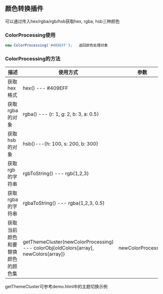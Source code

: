 ## 颜色转换插件

可以通过传入hex/rgba/rgb/hsb获取hex, rgba, hsb三种颜色

### ColorProcessing使用

```javascript
new ColorProcessing('#409EFF');   返回颜色处理对象
```

### ColorProcessing的方法

| 描述                             | 使用方式                                                     | 参数               |
| -------------------------------- | ------------------------------------------------------------ | ------------------ |
| 获取hex格式                      | hex()   ---   #409EFF                                        |                    |
| 获取rgba的对象                   | rgba()   ---   {r: 1, g: 2, b: 3, a: 0.5}                    |                    |
| 获取hsb的对象                    | hsb()---{h: 100, s: 200, b: 300}                             |                    |
| 获取rgb的字符串                  | rgbToString()   ---   rgb(1,2,3)                             |                    |
| 获取rgba的字符串                 | rgbaToString()   ---   rgba(1,2,3, 0.5)                      |                    |
| 获取当前颜色和要替换颜色的颜色集 | getThemeCluster(newColorProcessing)   ---   colorObj{oldColors[array], newColors[array]} | newColorProcessing |

getThemeCluster可参考demo.html中的主题切换示例
